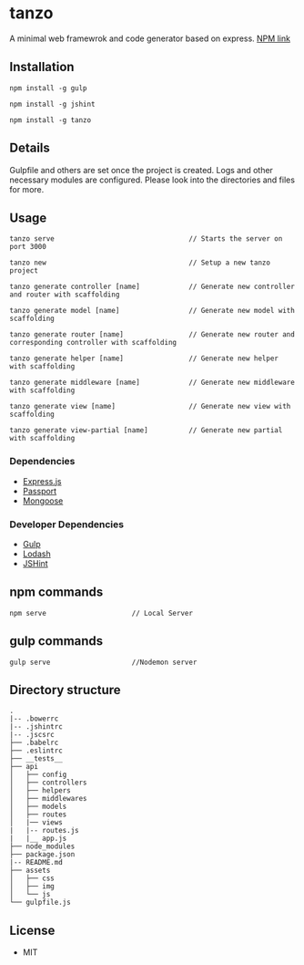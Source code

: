 # tanzo

A minimal web framewrok and code generator based on express. [NPM link](https://npmjs.com/package/tanzo)

## Installation

```
npm install -g gulp 

npm install -g jshint

npm install -g tanzo
```

## Details

Gulpfile and others are set once the project is created. Logs and other necessary modules are configured. Please look into the directories and files for more.

## Usage

```
tanzo serve                                 // Starts the server on port 3000

tanzo new                                   // Setup a new tanzo project

tanzo generate controller [name]            // Generate new controller and router with scaffolding

tanzo generate model [name]                 // Generate new model with scaffolding

tanzo generate router [name]                // Generate new router and corresponding controller with scaffolding

tanzo generate helper [name]                // Generate new helper with scaffolding

tanzo generate middleware [name]            // Generate new middleware with scaffolding

tanzo generate view [name]                  // Generate new view with scaffolding   

tanzo generate view-partial [name]          // Generate new partial with scaffolding
```


### Dependencies

- [Express.js](http://expressjs.com)
- [Passport](https://passportjs.org)
- [Mongoose](https://mongoosejs.com)


### Developer Dependencies

- [Gulp](https://gulpjs.com)
- [Lodash](https://lodash.com)
- [JSHint](https://jshint.com)
 




## npm commands

```
npm serve                     // Local Server

```

## gulp commands

```
gulp serve                    //Nodemon server
```

## Directory structure

```
.
|-- .bowerrc
|-- .jshintrc
|-- .jscsrc
├── .babelrc
├── .eslintrc
├── __tests__
├── api
│   ├── config
│   ├── controllers
│   ├── helpers
│   ├── middlewares
│   ├── models
│   ├── routes
│   |── views
|   |-- routes.js
|   |__ app.js
├── node_modules
├── package.json
|-- README.md
├── assets
│   ├── css 
│   ├── img
│   └── js
└── gulpfile.js
```

## License

- MIT


